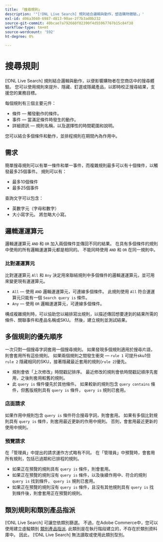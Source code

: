 ```yaml
---
title: 「搜尋規則」
description: '"[!DNL Live Search] 規則結合邏輯與動作，塑造購物體驗。」'
exl-id: d06a3040-6987-4813-90ae-2f7b3ad0b232
source-git-commit: 40bcae7a792660f02390f4d55967767b15c84f38
workflow-type: tm+mt
source-wordcount: '592'
ht-degree: 0%

---
```


# 搜尋規則

[!DNL Live Search] 規則結合邏輯與動作，以便影響購物者在您商店中的搜尋體驗。 您可以使用規則來提升、隱藏、釘選或隱藏產品，以即時校正搜尋結果，支援您的業務目標。

每個規則有三個主要元件：

* 條件 — 觸發動作的條件。
* 事件 — 當滿足條件時發生的動作。
* 詳細資訊 — 規則名稱，以及選擇性的時間範圍和說明。

您可以結合多個條件和動作，並排程規則在期間內為作用中。

## 需求

簡單搜尋規則可以有單一條件和單一事件，而複雜規則最多可以有十個條件，以觸發最多25個事件。
規則可以有：

* 最多10個條件
* 最多25個事件

查詢文字可以包含：

* 英數字元（字母和數字）
* 大小寫字元。 將忽略大小寫。

## 邏輯運運算元

邏輯運運算元 `AND` 和 `OR` 加入兩個條件並傳回不同的結果。 在具有多個條件的規則中使用的所有邏輯運運算元都是相同的。 不能同時使用 `AND` 和 `OR` 在同一規則中。

### 比對運運算元

比對運運算元 `All` 和 `Any` 決定用來聯結規則中多個條件的邏輯運運算元，並可用來變更現有運運算元。

* `All`  — 使用 `AND` 邏輯運運算元，可連線多個條件。 此規則使用 `All` 符合運運算元只能有一個 `Search query is` 條件。
* `Any`  — 使用 `OR` 邏輯運運算元，可連線多個條件。

構成複雜規則時，可以協助您以縮排寫出規則，以描述傳回想要達到的結果所需的條件、關聯事件和產品名稱或SKU。 然後，建立規則並測試結果。

## 多個規則的優先順序

一次只對一個搜尋字詞套用一個搜尋規則。
如果發現多個規則適用於搜尋片語，則會套用所有這些規則。 如果兩個規則之間發生衝突 — `rule 1` 可提升sku1但 `rule 2` 隱藏相同的SKU，接著隱藏最近套用的規則(`rule 2`)優先。

* 規則會依「上次修改」時間戳記排序。 最近修改的規則會依時間戳記順序先套用，之後則套用較舊的規則。
* 此 `query is` 條件優先於其他條件。 如果較新的規則包含 `query contains` 條件，但舊版規則具有 `query is` 條件， `query is` 規則已套用。

### 店面請求

如果作用中規則包含 `query is` 條件符合搜尋字詞，則會套用。 如果有多個比對規則具有 `query is` 條件，則套用最近更新的作用中規則。
否則，會套用最近更新的使用中規則。

### 預覽請求

在「管理員」中提出的請求運作方式略有不同。 在「管理員」中預覽時，會套用所有規則，包括已過期和已排程的規則。

* 如果正在預覽的規則具有 `query is` 條件，則會套用。
* 如果正在預覽的規則沒有 `query is` 條件，以及後續作用中、符合的規則 `query is` 找到條件， `query is` 規則已套用。
* 如果正在預覽的規則沒有 `query is` 條件，且沒有其他規則具有 `query is` 找到條件後，則會套用正在預覽的規則。

## 類別規則和類別產品指派

[!DNL Live Search] 可讓您依類別篩選。
不過，在Adobe Commerce中，您可以使用建立虛擬類別 [類別產品指派](https://experienceleague.adobe.com/docs/commerce-admin/catalog/categories/products-in-category/categories-product-assignments.html). 此類別是在執行階段建立的，不存在於類別資料庫中。 因此， [!DNL Live Search] 無法讀取或使用此類別型別。
